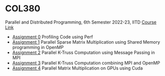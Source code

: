 # COL380
Parallel and Distributed Programming, 6th Semester 2022-23, IITD
[Course Link](https://www.cse.iitd.ac.in/~subodh/courses/COL380/#ta)
- [Assignment 0](./A0) Profiling Code using Perf
- [Assignment 1](./A1) Parallel Sparse Matrix Multiplication using Shared Memory programming in OpenMP
- [Assignment 2](./A2) Parallel K-Truss Computation using Message Passing in MPI
- [Assignment 3](./A3) Parallel K-Truss Computation combining MPI and OpenMP
- [Assignment 4](./A4) Parallel Matrix Multiplication on GPUs using Cuda 
